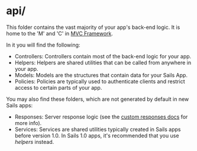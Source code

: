 # api/

This folder contains the vast majority of your app's back-end logic.  It is home to the 'M' and 'C' in <a href="http://en.wikipedia.org/wiki/Model%E2%80%93view%E2%80%93controller" target="_blank">MVC Framework</a>.

In it you will find the following:

- Controllers: Controllers contain most of the back-end logic for your app.
- Helpers: Helpers are shared utilities that can be called from anywhere in your app.
- Models: Models are the structures that contain data for your Sails App.
- Policies: Policies are typically used to authenticate clients and restrict access to certain parts of your app.

You may also find these folders, which are not generated by default in new Sails apps:

- Responses: Server response logic (see the [custom responses docs](http://sailsjs.com/documentation/concepts/extending-sails/custom-responses) for more info).
- Services: Services are shared utilities typically created in Sails apps before version 1.0.  In Sails 1.0 apps, it's recommended that you use _helpers_ instead.



<docmeta name="displayName" value="api">

